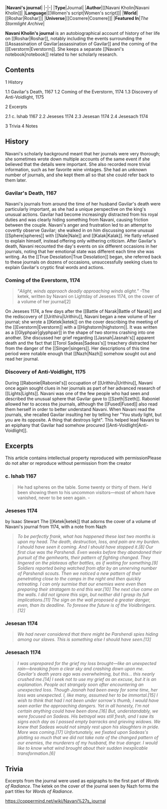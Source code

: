 |**Navani's journal**|
|-|-|
|**Type**|Journal|
|**Author**|[[Navani Kholin\|Navani Kholin]]|
|**Language**|[[Women's script\|Women's script]]|
|**World**|[[Roshar\|Roshar]]|
|**Universe**|[[Cosmere\|Cosmere]]|
|**Featured In**|*The Stormlight Archive*|

**Navani Kholin's journal** is an autobiographical account of history of her life on [[Roshar\|Roshar]], notably including the events surrounding the [[Assassination of Gavilar\|assassination of Gavilar]] and the coming of the [[Everstorm\|Everstorm]].
She keeps a separate [[Navani's notebook\|notebook]] related to her scholarly research.

## Contents

1 History

1.1 Gavilar's Death, 1167
1.2 Coming of the Everstorm, 1174
1.3 Discovery of Anti-Voidlight, 1175


2 Excerpts

2.1 c. Ishab 1167
2.2 Jeseses 1174
2.3 Jesesan 1174
2.4 Jesesach 1174


3 Trivia
4 Notes


## History
Navani's scholarly background meant that her journals were very thorough; she sometimes wrote down multiple accounts of the same event if she believed that the details were important. She also recorded more trivial information, such as her favorite wine vintages. She had an unknown number of journals, and she kept them all so that she could refer back to them later.

### Gavilar's Death, 1167
Navani's journals from around the time of her husband Gavilar's death were particularly important, as she had a unique perspective on the king's unusual actions. Gavilar had become increasingly distracted from his royal duties and was clearly hiding something from Navani, causing friction between the couple. Navani's anger and frustration led to an attempt to covertly observe Gavilar; she walked in on him discussing some unusual [[Sphere\|spheres]] with [[Nale\|Nale]] and [[Kalak\|Kalak]]. He flatly refused to explain himself, instead offering only withering criticism.
After Gavilar's death, Navani recounted the day's events on six different occasions in her journals, noting that her emotional state was different each time she was writing. As the [[True Desolation\|True Desolation]] began, she referred back to these journals on dozens of occasions, unsuccessfully seeking clues to explain Gavilar's cryptic final words and actions.

### Coming of the Everstorm, 1174
>“*Alight, winds approach deadly approaching winds alight.*”
\-The ketek, written by Navani on Lightday of Jeseses 1174, on the cover of a volume of her journal[2]


On Jeseses 1174, a few days after the [[Battle of Narak\|Battle of Narak]] and the rediscovery of [[Urithiru\|Urithiru]], Navani began a new volume of her journal; she wrote a [[Ketek\|ketek]] on the cover describing the meeting of the [[Everstorm\|Everstorm]] with a [[Highstorm\|highstorm]]. It was written as a [[Glyphpair\|glyphpair]] in the shape of two storms crashing into one another. She discussed her grief regarding [[Jasnah\|Jasnah's]] apparent death and the fact that [[Torol Sadeas\|Sadeas's]] treachery distracted her from the danger of the [[Singer\|singers]]. Her descriptions of this time period were notable enough that [[Nazh\|Nazh]] somehow sought out and read her journal.

### Discovery of Anti-Voidlight, 1175
During [[Raboniel\|Raboniel's]] occupation of [[Urithiru\|Urithiru]], Navani once again sought clues in her journals as part of her advanced research of [[Lights\|Lights]]. Navani was one of the few people who had seen and described the unusual sphere that Gavilar gave to [[Szeth\|Szeth]]. Raboniel allowed her to access the journals, although the [[Fused\|Fused]] also read them herself in order to better understand Navani. When Navani read the journals, she recalled Gavilar insulting her by telling her "You study light, but you are its opposite. A thing that destroys light". This helped lead Navani to an epiphany that Gavilar had somehow procured [[Anti-Voidlight\|Anti-Voidlight]].

## Excerpts
This article contains intellectual property reproduced with permissionPlease do not alter or reproduce without permission from the creator

### c. Ishab 1167
>He had spheres on the table. Some twenty or thirty of them. He'd been showing them to his uncommon visitors—most of whom have vanished, never to be seen again.
\-


### Jeseses 1174
 by  Isaac Stewart  The [[Ketek\|ketek]] that adorns the cover of a volume of Navani's journal from 1174, with a note from Nazh
>*To be perfectly frank, what has happened these last two months is upon my head. The death, destruction, loss, and pain are my burden. I should have seen it coming. And I should have stopped it.[8] Our first clue was the Parshendi. Even weeks before they abandoned their pursuit of the gemhearts, their pattern of fighting changed. They lingered on the plateaus after battles, as if waiting for something.[9] Soldiers reported being watched from afar by an unnerving number of Parshendi scouts. Then we noticed a new pattern of their penetrating close to the camps in the night and then quickly retreating. I can only surmise that our enemies were even then preparing their stratagem to end this war.[10] The next clue came on the walls. I did not ignore this sign, but neither did I grasp its full implications.[11] The sign on the wall proposed a greater danger, even, than its deadline. To foresee the future is of the Voidbringers.[12]*

### Jesesan 1174
>*We had never considered that there might be Parshendi spies hiding among our slaves. This is something else I should have seen.[13]*

### Jesesach 1174
>*I was unprepared for the grief my loss brought—like an unexpected rain—breaking from a clear sky and crashing down upon me. Gavilar's death years ago was overwhelming, but this... this nearly crushed me.[14] I seek not to use my grief as an excuse, but it is an explanation. People act strangely soon after encountering an unexpected loss. Though Jasnah had been away for some time, her loss was unexpected. I, like many, assumed her to be immortal.[15] I wish to think that had I not been under sorrow's thumb, I would have seen earlier the approaching dangers. Yet in all honesty, I'm not certain anything could have been done.[16] But, understandably, we were focused on Sadeas. His betrayal was still fresh, and I saw its signs each day as I passed empty barracks and grieving widows. We knew that Sadeas would not simply rest upon his slaughters in pride. More was coming.[17] Unfortunately, we fixated upon Sadeas's plotting so much that we did not take note of the changed pattern of our enemies, the murderers of my husband, the true danger. I would like to know what wind brought about their sudden inexplicable transformation.[6]*

## Trivia
Excerpts from the journal were used as epigraphs to the first part of *Words of Radiance*.
The ketek on the cover of the journal seen by Nazh forms the part titles for *Words of Radiance*.


https://coppermind.net/wiki/Navani%27s_journal